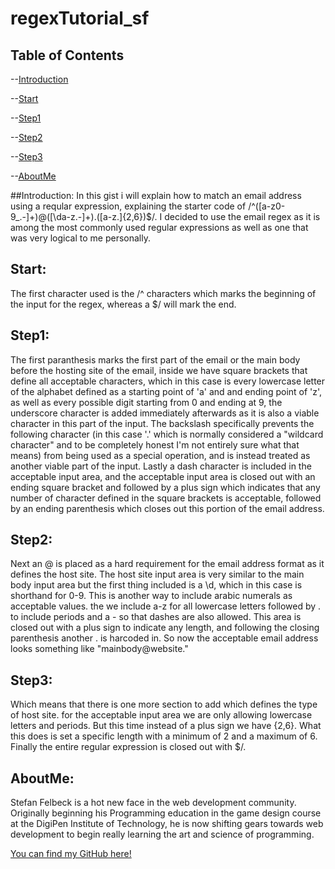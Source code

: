 # regexTutorial_sf

## Table of Contents

--[Introduction](#introduction)

--[Start](#start)

--[Step1](#step1)

--[Step2](#step2)

--[Step3](#step3)

--[AboutMe](#aboutme)

##Introduction:
In this gist i will explain how to match an email address using a reqular expression, explaining the starter code of /^([a-z0-9_\.-]+)@([\da-z\.-]+)\.([a-z\.]{2,6})$/.
I decided to use the email regex as it is among the most commonly used regular expressions as well as one that was very logical to me personally.

## Start:
The first character used is the /^ characters which marks the beginning of the input for the regex, whereas a $/ will mark the end.

## Step1:
The first paranthesis marks the first part of the email or the main body before the hosting site of the email,
inside we have square brackets that define all acceptable characters, which in this case is every lowercase letter of the alphabet defined as
a starting point of 'a' and and ending point of 'z', as well as every possible digit starting from 0 and ending at 9, the underscore character
is added immediately afterwards as it is also a viable character in this part of the input. The backslash specifically prevents the following character
(in this case '.' which is normally considered a "wildcard character" and to be completely honest I'm not entirely sure what that means) from being used as a special operation,
and is instead treated as another viable part of the input. Lastly a dash character is included in the acceptable input area, and the acceptable input area is closed out with an ending square bracket and followed by a plus sign which indicates that any number of character defined in the square brackets is acceptable, followed by an ending parenthesis which closes out this portion
of the email address.

## Step2:
Next an @ is placed as a hard requirement for the email address format as it defines the host site.
The host site input area is very similar to the main body input area but the first thing included is a \d, which in this case is shorthand for 0-9. This is another way to include arabic numerals as acceptable values. the we include a-z for all lowercase letters followed by \. to include periods and a - so that dashes are also allowed. This area is closed out with a plus sign to indicate any length, and following the closing parenthesis another \. is harcoded in. So now the acceptable email address looks something like "mainbody@website."

## Step3:
Which means that there is one more section to add which defines the type of host site. for the acceptable input area we are only allowing lowercase letters and periods. But this time instead of a plus sign we have {2,6}. What this does is set a specific length with a minimum of 2 and a maximum of 6. Finally the entire regular expression is closed out with $/.

## AboutMe:
Stefan Felbeck is a hot new face in the web development community. Originally beginning his Programming education in the game design course at the DigiPen Institute of Technology, he is now shifting gears towards web development to begin really learning the art and science of programming.

<a href="https://github.com/SFelbeck">You can find my GitHub here!</a>
